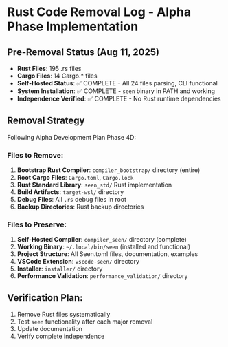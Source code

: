 # Rust Code Removal Log - Alpha Phase Implementation

## Pre-Removal Status (Aug 11, 2025)
- **Rust Files**: 195 .rs files
- **Cargo Files**: 14 Cargo.* files  
- **Self-Hosted Status**: ✅ COMPLETE - All 24 files parsing, CLI functional
- **System Installation**: ✅ COMPLETE - `seen` binary in PATH and working
- **Independence Verified**: ✅ COMPLETE - No Rust runtime dependencies

## Removal Strategy
Following Alpha Development Plan Phase 4D:

### Files to Remove:
1. **Bootstrap Rust Compiler**: `compiler_bootstrap/` directory (entire)
2. **Root Cargo Files**: `Cargo.toml`, `Cargo.lock` 
3. **Rust Standard Library**: `seen_std/` Rust implementation
4. **Build Artifacts**: `target-wsl/` directory
5. **Debug Files**: All `.rs` debug files in root
6. **Backup Directories**: Rust backup directories

### Files to Preserve:
1. **Self-Hosted Compiler**: `compiler_seen/` directory (complete)
2. **Working Binary**: `~/.local/bin/seen` (installed and functional)
3. **Project Structure**: All Seen.toml files, documentation, examples
4. **VSCode Extension**: `vscode-seen/` directory
5. **Installer**: `installer/` directory
6. **Performance Validation**: `performance_validation/` directory

## Verification Plan:
1. Remove Rust files systematically
2. Test `seen` functionality after each major removal
3. Update documentation
4. Verify complete independence